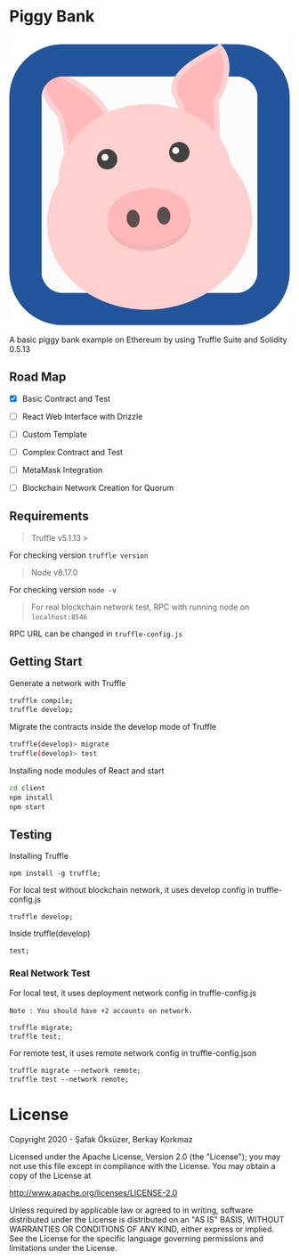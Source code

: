 # Piggy Bank
![Piggy Bank](assets/piggy.svg?raw=true "Title")

A basic piggy bank example on Ethereum by using Truffle Suite and Solidity 0.5.13
## Road Map
 - [x] Basic Contract and Test
 - [ ] React Web Interface with Drizzle
 - [ ] Custom Template
 - [ ] Complex Contract and Test
 - [ ] MetaMask Integration
 - [ ] Blockchain Network Creation for Quorum



## Requirements

> Truffle v5.1.13 >
>
For checking version ```truffle version```

> Node v8.17.0
>
For checking version ```node -v```

> For real blockchain network test, RPC with running node on `localhost:8546`
>
RPC URL can be changed in `truffle-config.js`

## Getting Start
Generate a network with Truffle
```bash
truffle compile;
truffle develop;
```
Migrate the contracts inside the develop mode of Truffle
```bash
truffle(develop)> migrate
truffle(develop)> test
```
Installing node modules of React and start
```bash
cd client
npm install
npm start
```

## Testing

Installing Truffle
```
npm install -g truffle;
```
For local test without blockchain network, it uses develop config in truffle-config.js

```
truffle develop;
```

Inside truffle(develop)
```
test;
```
### Real Network Test

For local test, it uses deployment network config in truffle-config.js

```Note : You should have +2 accounts on network.```

```
truffle migrate;
truffle test;
```

For remote test, it uses remote network config in truffle-config.json

```
truffle migrate --network remote;
truffle test --network remote;
```



# License
Copyright 2020 - Şafak Öksüzer, Berkay Korkmaz

Licensed under the Apache License, Version 2.0 (the "License");
you may not use this file except in compliance with the License.
You may obtain a copy of the License at

   http://www.apache.org/licenses/LICENSE-2.0

Unless required by applicable law or agreed to in writing, software
distributed under the License is distributed on an "AS IS" BASIS,
WITHOUT WARRANTIES OR CONDITIONS OF ANY KIND, either express or implied.
See the License for the specific language governing permissions and
limitations under the License.